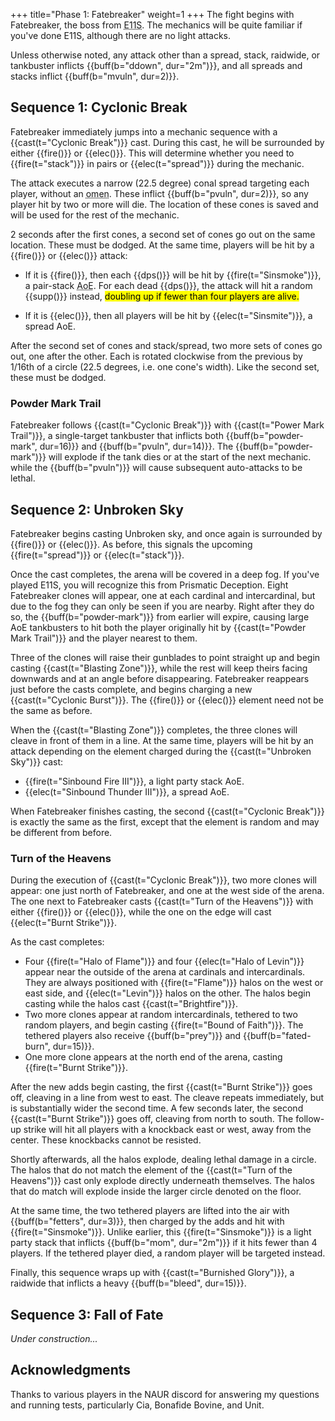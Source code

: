 +++
title="Phase 1: Fatebreaker"
weight=1
+++
The fight begins with Fatebreaker, the boss from
<abbr title="Eden's Promise: Anamorphosis (Savage)">E11S</abbr>.
The mechanics will be quite familiar if you've done E11S, although there are no light attacks.

Unless otherwise noted, any attack other than a spread, stack, raidwide, or tankbuster inflicts
{{buff(b="ddown", dur="2m")}}, and all spreads and stacks inflict {{buff(b="mvuln", dur=2)}}.

## Sequence 1: Cyclonic Break

Fatebreaker immediately jumps into a mechanic sequence with a {{cast(t="Cyclonic Break")}} cast.
During this cast, he will be surrounded by either {{fire()}} or
{{elec()}}.
This will determine whether you need to {{fire(t="stack")}} in pairs or
{{elec(t="spread")}} during the mechanic.

The attack executes a narrow (22.5 degree) conal spread targeting each player, without an
<abbr title="An omen is a visible shape on the ground denoting an upcoming attack.">omen</abbr>.
These inflict {{buff(b="pvuln", dur=2)}}, so any player hit by two or more will die.
The location of these cones is saved and will be used for the rest of the mechanic.

2 seconds after the first cones, a second set of cones go out on the same location.
These must be dodged.
At the same time, players will be hit by a {{fire()}} or {{elec()}} attack:

* If it is {{fire()}}, then each {{dps()}} will be hit
  by {{fire(t="Sinsmoke")}}, a pair-stack <abbr title="Area of Effect">AoE</abbr>.
  For each dead {{dps()}}, the attack will hit a random {{supp()}} instead,
  <mark class="unconfirmed">doubling up if fewer than four players are alive.</mark>

* If it is {{elec()}}, then all players will be hit by {{elec(t="Sinsmite")}}, a
  spread AoE.

After the second set of cones and stack/spread, two more sets of cones go out, one after the other.
Each is rotated clockwise from the previous by 1/16th of a circle
(22.5 degrees, i.e. one cone's width).
Like the second set, these must be dodged.

### Powder Mark Trail

Fatebreaker follows {{cast(t="Cyclonic Break")}} with {{cast(t="Power Mark Trail")}},
a single-target tankbuster that inflicts both {{buff(b="powder-mark", dur=16)}} and
{{buff(b="pvuln", dur=14)}}.
The {{buff(b="powder-mark")}} will explode if the tank dies or at the start of the next mechanic.
while the {{buff(b="pvuln")}} will cause subsequent auto-attacks to be lethal.

## Sequence 2: Unbroken Sky

Fatebreaker begins casting Unbroken sky, and once again is surrounded by {{fire()}} or {{elec()}}.
As before, this signals the upcoming {{fire(t="spread")}} or {{elec(t="stack")}}.

Once the cast completes, the arena will be covered in a deep fog. If you've played E11S, you will
recognize this from Prismatic Deception. Eight Fatebreaker clones will appear, one at each cardinal
and intercardinal, but due to the fog they can only be seen if you are nearby.
Right after they do so, the {{buff(b="powder-mark")}} from earlier will expire,
causing large AoE tankbusters to hit both the player originally hit by
{{cast(t="Powder Mark Trail")}} and the player nearest to them.

Three of the clones will raise their gunblades to point straight up and begin casting
{{cast(t="Blasting Zone")}},
while the rest will keep theirs facing downwards and at an angle before disappearing.
Fatebreaker reappears just before the casts complete, and begins charging a new
{{cast(t="Cyclonic Burst")}}. The {{fire()}} or {{elec()}} element need not be the same as before.

When the {{cast(t="Blasting Zone")}} completes,
the three clones will cleave in front of them in a line.
At the same time, players will be hit by an attack depending on the element
charged during the {{cast(t="Unbroken Sky")}} cast:

* {{fire(t="Sinbound Fire III")}}, a light party stack AoE.
* {{elec(t="Sinbound Thunder III")}}, a spread AoE.

When Fatebreaker finishes casting, the second {{cast(t="Cyclonic Break")}} is exactly the same as
the first, except that the element is random and may be different from before.

### Turn of the Heavens

During the execution of {{cast(t="Cyclonic Break")}}, two more clones will appear:
one just north of Fatebreaker, and one at the west side of the arena.
The one next to Fatebreaker casts {{cast(t="Turn of the Heavens")}}
with either {{fire()}} or {{elec()}},
while the one on the edge will cast {{elec(t="Burnt Strike")}}.

As the cast completes:

* Four {{fire(t="Halo of Flame")}} and four {{elec(t="Halo of Levin")}} appear
  near the outside of the arena at cardinals and intercardinals. They are always positioned with
  {{fire(t="Flame")}} halos on the west or east side, and {{elec(t="Levin")}} halos on the other.
  The halos begin casting while the halos cast {{cast(t="Brightfire")}}.
* Two more clones appear at random intercardinals, tethered to two random players,
  and begin casting {{fire(t="Bound of Faith")}}.
  The tethered players also receive {{buff(b="prey")}} and {{buff(b="fated-burn", dur=15)}}.
* One more clone appears at the north end of the arena,
  casting {{fire(t="Burnt Strike")}}.

After the new adds begin casting, the first {{cast(t="Burnt Strike")}} goes off,
cleaving in a line from west to east.
The cleave repeats immediately, but is substantially wider the second time.
A few seconds later, the second {{cast(t="Burnt Strike")}} goes off, cleaving from north to south.
The follow-up strike will hit all players with a knockback east or west, away from the center.
These knockbacks cannot be resisted.

Shortly afterwards, all the halos explode, dealing lethal damage in a circle.
The halos that do not match the element of the {{cast(t="Turn of the Heavens")}} cast only explode
directly underneath themselves.
The halos that do match will explode inside the larger circle denoted on the floor.

At the same time, the two tethered players are lifted into the air with
{{buff(b="fetters", dur=3)}}, then charged by the adds and hit with {{fire(t="Sinsmoke")}}.
Unlike earlier, this {{fire(t="Sinsmoke")}} is a light party stack that inflicts
{{buff(b="mom", dur="2m")}} if it hits fewer than 4 players.
If the tethered player died, a random player will be targeted instead.

Finally, this sequence wraps up with {{cast(t="Burnished Glory")}},
a raidwide that inflicts a heavy {{buff(b="bleed", dur=15)}}.

## Sequence 3: Fall of Fate

<em>Under construction...</em>

## Acknowledgments

Thanks to various players in the NAUR discord for answering my questions and running tests,
particularly Cia, Bonafide Bovine, and Unit.
